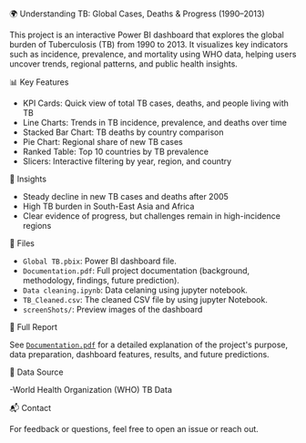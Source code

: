 🌍 Understanding TB: Global Cases, Deaths & Progress (1990–2013)

This project is an interactive Power BI dashboard that explores the global burden of Tuberculosis (TB) from 1990 to 2013. It visualizes key indicators such as incidence, prevalence, and mortality using WHO data, helping users uncover trends, regional patterns, and public health insights.

📊 Key Features

- KPI Cards: Quick view of total TB cases, deaths, and people living with TB
- Line Charts: Trends in TB incidence, prevalence, and deaths over time
- Stacked Bar Chart: TB deaths by country comparison
- Pie Chart: Regional share of new TB cases
- Ranked Table: Top 10 countries by TB prevalence
- Slicers: Interactive filtering by year, region, and country

🧠 Insights

- Steady decline in new TB cases and deaths after 2005
- High TB burden in South-East Asia and Africa
- Clear evidence of progress, but challenges remain in high-incidence regions

📁 Files

- `Global TB.pbix`: Power BI dashboard file.
- `Documentation.pdf`: Full project documentation (background, methodology, findings, future prediction).
- `Data cleaning.ipynb`: Data celaning using jupyter notebook.
- `TB_Cleaned.csv`: The cleaned CSV file by using jupyter Notebook.
- `screenShots/`: Preview images of the dashboard

📄 Full Report

See [`Documentation.pdf`](Documentation.pdf) for a detailed explanation of the project's purpose, data preparation, dashboard features, results, and future predictions.

📎 Data Source

-World Health Organization (WHO) TB Data

📬 Contact

For feedback or questions, feel free to open an issue or reach out.
